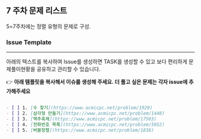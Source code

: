 
## 7 주차 문제 리스트

5=7주차에는 정렬 유형의 문제로 구성.

### Issue Template

---

아래의 텍스트를 복사하여 Issue를 생성하면 TASK를 생성할 수 있고 보다 편리하게 문제풀이현황을 공유하고 관리할 수 있습니다.

👉 **아래 템플릿을 복사해서 이슈를 생성해 주세요. 더 풀고 싶은 문제는 각자 issue에 추가해주세요**

```markdown

- [ ] 1. [수 찾기](https://www.acmicpc.net/problem/1920)
- [ ] 2. [삼각형 만들기](https://www.acmicpc.net/problem/1448)
- [ ] 3. [맥주축제](https://www.acmicpc.net/problem/17503)
- [ ] 4. [전화번호 목록](https://www.acmicpc.net/problem/5052)
- [ ] 5. [버블정렬](https://www.acmicpc.net/problem/1838)

```